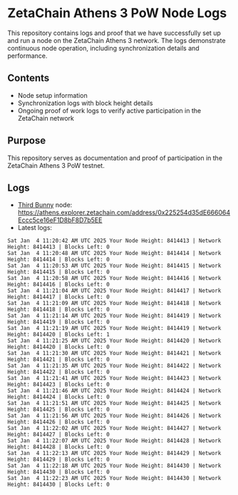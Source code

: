 # ZetaChain Athens 3 PoW Node Logs
This repository contains logs and proof that we have successfully set up and run a node on the ZetaChain Athens 3 network. The logs demonstrate continuous node operation, including synchronization details and performance.

## Contents
- Node setup information
- Synchronization logs with block height details
- Ongoing proof of work logs to verify active participation in the ZetaChain network

## Purpose
This repository serves as documentation and proof of participation in the ZetaChain Athens 3 PoW testnet.

## Logs

- [Third Bunny](https://thirdbunny.xyz/) node: https://athens.explorer.zetachain.com/address/0x225254d35dE666064Eccc5ce16eF1D8bF8D7b5EE
- Latest logs:
```
Sat Jan  4 11:20:42 AM UTC 2025 Your Node Height: 8414413 | Network Height: 8414413 | Blocks Left: 0
Sat Jan  4 11:20:48 AM UTC 2025 Your Node Height: 8414414 | Network Height: 8414414 | Blocks Left: 0
Sat Jan  4 11:20:53 AM UTC 2025 Your Node Height: 8414415 | Network Height: 8414415 | Blocks Left: 0
Sat Jan  4 11:20:58 AM UTC 2025 Your Node Height: 8414416 | Network Height: 8414416 | Blocks Left: 0
Sat Jan  4 11:21:04 AM UTC 2025 Your Node Height: 8414417 | Network Height: 8414417 | Blocks Left: 0
Sat Jan  4 11:21:09 AM UTC 2025 Your Node Height: 8414418 | Network Height: 8414418 | Blocks Left: 0
Sat Jan  4 11:21:14 AM UTC 2025 Your Node Height: 8414419 | Network Height: 8414419 | Blocks Left: 0
Sat Jan  4 11:21:19 AM UTC 2025 Your Node Height: 8414419 | Network Height: 8414420 | Blocks Left: 1
Sat Jan  4 11:21:25 AM UTC 2025 Your Node Height: 8414420 | Network Height: 8414420 | Blocks Left: 0
Sat Jan  4 11:21:30 AM UTC 2025 Your Node Height: 8414421 | Network Height: 8414421 | Blocks Left: 0
Sat Jan  4 11:21:35 AM UTC 2025 Your Node Height: 8414422 | Network Height: 8414422 | Blocks Left: 0
Sat Jan  4 11:21:41 AM UTC 2025 Your Node Height: 8414423 | Network Height: 8414423 | Blocks Left: 0
Sat Jan  4 11:21:46 AM UTC 2025 Your Node Height: 8414424 | Network Height: 8414424 | Blocks Left: 0
Sat Jan  4 11:21:51 AM UTC 2025 Your Node Height: 8414425 | Network Height: 8414425 | Blocks Left: 0
Sat Jan  4 11:21:56 AM UTC 2025 Your Node Height: 8414426 | Network Height: 8414426 | Blocks Left: 0
Sat Jan  4 11:22:02 AM UTC 2025 Your Node Height: 8414427 | Network Height: 8414427 | Blocks Left: 0
Sat Jan  4 11:22:07 AM UTC 2025 Your Node Height: 8414428 | Network Height: 8414428 | Blocks Left: 0
Sat Jan  4 11:22:13 AM UTC 2025 Your Node Height: 8414429 | Network Height: 8414429 | Blocks Left: 0
Sat Jan  4 11:22:18 AM UTC 2025 Your Node Height: 8414430 | Network Height: 8414430 | Blocks Left: 0
Sat Jan  4 11:22:23 AM UTC 2025 Your Node Height: 8414430 | Network Height: 8414430 | Blocks Left: 0
```
